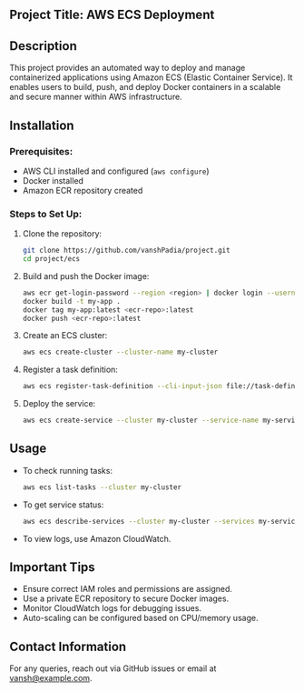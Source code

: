 

## Project Title: AWS ECS Deployment

## Description
This project provides an automated way to deploy and manage containerized applications using Amazon ECS (Elastic Container Service). It enables users to build, push, and deploy Docker containers in a scalable and secure manner within AWS infrastructure.

## Installation
### Prerequisites:
- AWS CLI installed and configured (`aws configure`)
- Docker installed
- Amazon ECR repository created

### Steps to Set Up:
1. Clone the repository:
   ```bash
   git clone https://github.com/vanshPadia/project.git
   cd project/ecs
   ```
2. Build and push the Docker image:
   ```bash
   aws ecr get-login-password --region <region> | docker login --username AWS --password-stdin <ecr-repo>
   docker build -t my-app .
   docker tag my-app:latest <ecr-repo>:latest
   docker push <ecr-repo>:latest
   ```
3. Create an ECS cluster:
   ```bash
   aws ecs create-cluster --cluster-name my-cluster
   ```
4. Register a task definition:
   ```bash
   aws ecs register-task-definition --cli-input-json file://task-definition.json
   ```
5. Deploy the service:
   ```bash
   aws ecs create-service --cluster my-cluster --service-name my-service --task-definition my-task:1 --desired-count 1 --launch-type FARGATE
   ```

## Usage
- To check running tasks:
  ```bash
  aws ecs list-tasks --cluster my-cluster
  ```
- To get service status:
  ```bash
  aws ecs describe-services --cluster my-cluster --services my-service
  ```
- To view logs, use Amazon CloudWatch.

## Important Tips
- Ensure correct IAM roles and permissions are assigned.
- Use a private ECR repository to secure Docker images.
- Monitor CloudWatch logs for debugging issues.
- Auto-scaling can be configured based on CPU/memory usage.

## Contact Information
For any queries, reach out via GitHub issues or email at vansh@example.com.

